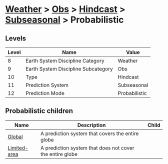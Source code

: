 # [Weather](../../../..) > [Obs](../../..) > [Hindcast](../..) > [Subseasonal](..) > Probabilistic

## Levels

| Level | Name | Value |
|-----|-----|-----|
| 8 | Earth System Discipline Category | Weather |
| 9 | Earth System Discipline Subcategory | Obs |
| 10 | Type | Hindcast |
| 11 | Prediction System | Subseasonal |
| 12 | Prediction Mode | Probabilistic |

## Probabilistic children

| Name | Description | Child |
|-----|-----|-----|
| [Global](global/) | A prediction system that covers the entire globe |  |
| [Limited-area](limited-area/) | A prediction system that does not cover the entire globe |  |
